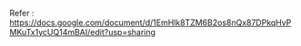 Refer : https://docs.google.com/document/d/1EmHlk8TZM6B2os8nQx87DPkqHvPMKuTx1ycUQ14mBAI/edit?usp=sharing
